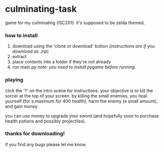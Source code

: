 # culminating-task

game for my culminating (ISC201). it's supposed to be zelda themed.

### how to install
1. download using the 'clone or download' button (*instructions are if you download as .zip*)
2. extract
3. place contents into a folder if they're not already
4. run main.py
*note: you need to install pygame before running.*

### playing
click the '?' on the intro scene for instructions.
your objective is to kill the sorcer at the top of your screen. 
by killing the small enemies, you heal yourself (for a maximum for 400 health), 
harm the enemy (a small amount), and gain money.

you can use money to upgrade your sword (and hopefully soon to purchase
health potions and possibly projectiles).

### thanks for downloading!
if you find any bugs please let me know.
